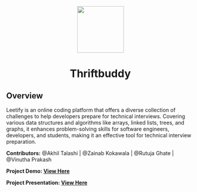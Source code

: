 

<div align="center">
<img src="/" width="125px" />
</div>
<H1 align="center">Thriftbuddy</H1>

## Overview
Leetify is an online coding platform that offers a diverse collection of challenges to help developers prepare for technical interviews. Covering various data structures and algorithms like arrays, linked lists, trees, and graphs, it enhances problem-solving skills for software engineers, developers, and students, making it an effective tool for technical interview preparation.

**Contributors:** @Akhil Talashi | @Zainab Kokawala | @Rutuja Ghate | @Vinutha Prakash

**Project Demo: [View Here](https://www.figma.com/proto/4UcQF4vUClvu2RiTJj931i/ThriftBuddy?node-id=303-2774&scaling=scale-down&page-id=0%3A1&starting-point-node-id=303%3A2774&show-proto-sidebar=1&t=HCgOGOoOIYAbw1mt-9)**

**Project Presentation: [View Here](https://www.canva.com/design/DAF2FczS0a0/T4Qop6dgOnTxtkAop_pxVw/edit?utm_content=DAF2FczS0a0&utm_campaign=designshare&utm_medium=link2&utm_source=sharebutton)**
